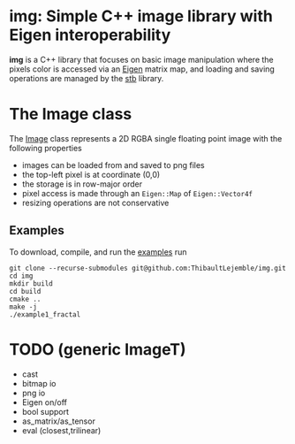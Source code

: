 # img: Simple C++ image library with Eigen interoperability 

**img** is a C++ library that focuses on basic image manipulation where the pixels color is accessed via an [Eigen](https://eigen.tuxfamily.org/) matrix map, and loading and saving operations are managed by the [stb](https://github.com/nothings/stb) library. 

# The Image class

The [Image](https://github.com/ThibaultLejemble/img/blob/main/src/img/Image.h) class represents a 2D RGBA single floating point image with the following properties
- images can be loaded from and saved to png files
- the top-left pixel is at coordinate (0,0)
- the storage is in row-major order
- pixel access is made through an `Eigen::Map` of `Eigen::Vector4f`
- resizing operations are not conservative

## Examples

To download, compile, and run the [examples](https://github.com/ThibaultLejemble/img/tree/main/examples) run  
```
git clone --recurse-submodules git@github.com:ThibaultLejemble/img.git
cd img
mkdir build
cd build
cmake .. 
make -j
./example1_fractal
``` 

# TODO (generic ImageT)
- cast 
- bitmap io
- png io
- Eigen on/off
- bool support
- as_matrix/as_tensor
- eval (closest,trilinear)